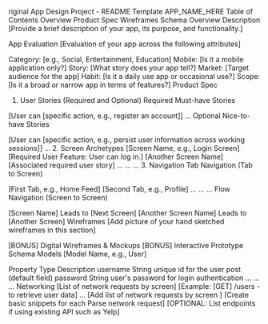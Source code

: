 riginal App Design Project - README Template
APP_NAME_HERE
Table of Contents
Overview
Product Spec
Wireframes
Schema
Overview
Description
[Provide a brief description of your app, its purpose, and functionality.]

App Evaluation
[Evaluation of your app across the following attributes]

Category: [e.g., Social, Entertainment, Education]
Mobile: [Is it a mobile application only?]
Story: [What story does your app tell?]
Market: [Target audience for the app]
Habit: [Is it a daily use app or occasional use?]
Scope: [Is it a broad or narrow app in terms of features?]
Product Spec
1. User Stories (Required and Optional)
Required Must-have Stories

[User can [specific action, e.g., register an account]]
...
Optional Nice-to-have Stories

[User can [specific action, e.g., persist user information across working sessions]]
...
2. Screen Archetypes
[Screen Name, e.g., Login Screen]
[Required User Feature: User can log in.]
[Another Screen Name]
[Associated required user story] ... ... ...
3. Navigation
Tab Navigation (Tab to Screen)

[First Tab, e.g., Home Feed]
[Second Tab, e.g., Profile] ... ... ...
Flow Navigation (Screen to Screen)

[Screen Name]
Leads to [Next Screen]
[Another Screen Name]
Leads to [Another Screen]
Wireframes
[Add picture of your hand sketched wireframes in this section]

[BONUS] Digital Wireframes & Mockups
[BONUS] Interactive Prototype
Schema
Models
[Model Name, e.g., User]

Property	Type	Description
username	String	unique id for the user post (default field)
password	String	user's password for login authentication
...	...	...
Networking
[List of network requests by screen]
[Example: [GET] /users - to retrieve user data]
...
[Add list of network requests by screen ]
[Create basic snippets for each Parse network request]
[OPTIONAL: List endpoints if using existing API such as Yelp]
